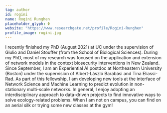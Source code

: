```yaml
---
tag: author
id: rogini
name: Rogini Runghen
placeholder_glyph: Φ
website: "https://www.researchgate.net/profile/Rogini-Runghen"
profile_image: rogini.jpg
---
```


I recently finished my PhD (August 2021) at UC under the supervision of Giulio and Daniel Stouffer (from the School of Biological Sciences). During my PhD, most of my research was focused on the application and extension of network models in the context biosecurity interventions in New Zealand. Since September, I am an Experiential AI postdoc at Northeastern University (Boston) under the supervision of Albert-László Barabási and Tina Eliassi-Rad. As part of this fellowship, I am developing new tools at the interface of Network Science and Machine Learning to predict evolution in non-stationary multi-scale networks. In general, I enjoy adopting an interdisciplinary approach to data-driven projects to find innovative ways to solve ecology-related problems. When I am not on campus, you can find on an aerial silk or trying some new classes at the gym!